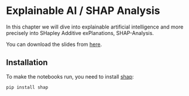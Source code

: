 # Explainable AI / SHAP Analysis

In this chapter we will dive into explainable artificial intelligence and more precisely into SHapley Additive exPlanations, SHAP-Analysis.

You can download the slides from [here]().

## Installation

To make the notebooks run, you need to install [shap](https://shap.readthedocs.io/en/latest/):
```
pip install shap
```
